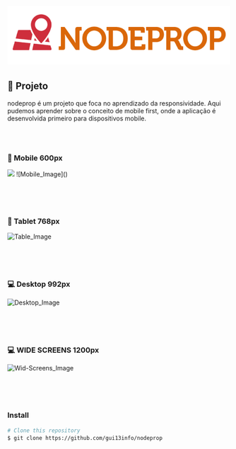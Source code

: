 # ![nodeprop](https://github.com/gui13info/nodeprop/blob/master/img/logo.png)

## :pushpin: Projeto

nodeprop é um projeto que foca no aprendizado da responsividade.
Aqui pudemos aprender sobre o conceito de mobile 
first, onde a aplicação é desenvolvida primeiro para dispositivos mobile.

<br/><br/>
### :iphone: Mobile 600px
<img src="https://github.com/gui13info/nodeprop/blob/master/screen/phone.gif" />
![Mobile_Image]()

<br/><br/><br/>
### :iphone: Tablet 768px
![Table_Image](https://github.com/gui13info/nodeprop/blob/master/screen/tablet.gif)

<br/><br/><br/>
### :computer: Desktop 992px
![Desktop_Image](https://github.com/gui13info/nodeprop/blob/master/screen/desktop.gif)

<br/><br/><br/>
### :computer: WIDE SCREENS 1200px
![Wid-Screens_Image](https://github.com/gui13info/nodeprop/blob/master/screen/large.gif)

<br/><br/><br/>
### Install
```bash
# Clone this repository
$ git clone https://github.com/gui13info/nodeprop

